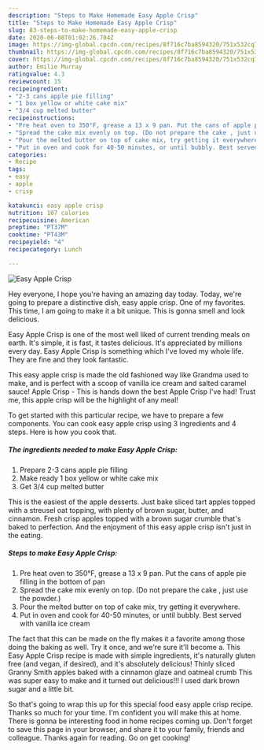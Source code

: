 ```yaml
---
description: "Steps to Make Homemade Easy Apple Crisp"
title: "Steps to Make Homemade Easy Apple Crisp"
slug: 83-steps-to-make-homemade-easy-apple-crisp
date: 2020-06-08T01:02:26.704Z
image: https://img-global.cpcdn.com/recipes/8f716c7ba8594320/751x532cq70/easy-apple-crisp-recipe-main-photo.jpg
thumbnail: https://img-global.cpcdn.com/recipes/8f716c7ba8594320/751x532cq70/easy-apple-crisp-recipe-main-photo.jpg
cover: https://img-global.cpcdn.com/recipes/8f716c7ba8594320/751x532cq70/easy-apple-crisp-recipe-main-photo.jpg
author: Emilie Murray
ratingvalue: 4.3
reviewcount: 15
recipeingredient:
- "2-3 cans apple pie filling"
- "1 box yellow or white cake mix"
- "3/4 cup melted butter"
recipeinstructions:
- "Pre heat oven to 350°F, grease a 13 x 9 pan. Put the cans of apple pie filling in the bottom of pan"
- "Spread the cake mix evenly on top. (Do not prepare the cake , just use the powder.)"
- "Pour the melted butter on top of cake mix, try getting it everywhere."
- "Put in oven and cook for 40-50 minutes, or until bubbly. Best served with vanilla ice cream"
categories:
- Recipe
tags:
- easy
- apple
- crisp

katakunci: easy apple crisp 
nutrition: 107 calories
recipecuisine: American
preptime: "PT37M"
cooktime: "PT43M"
recipeyield: "4"
recipecategory: Lunch

---
```



![Easy Apple Crisp](https://img-global.cpcdn.com/recipes/8f716c7ba8594320/751x532cq70/easy-apple-crisp-recipe-main-photo.jpg)

Hey everyone, I hope you're having an amazing day today. Today, we're going to prepare a distinctive dish, easy apple crisp. One of my favorites. This time, I am going to make it a bit unique. This is gonna smell and look delicious.

Easy Apple Crisp is one of the most well liked of current trending meals on earth. It's simple, it is fast, it tastes delicious. It's appreciated by millions every day. Easy Apple Crisp is something which I've loved my whole life. They are fine and they look fantastic.

This easy apple crisp is made the old fashioned way like Grandma used to make, and is perfect with a scoop of vanilla ice cream and salted caramel sauce! Apple Crisp - This is hands down the best Apple Crisp I&#39;ve had! Trust me, this apple crisp will be the highlight of any meal!


To get started with this particular recipe, we have to prepare a few components. You can cook easy apple crisp using 3 ingredients and 4 steps. Here is how you cook that.

##### The ingredients needed to make Easy Apple Crisp:

1. Prepare 2-3 cans apple pie filling
1. Make ready 1 box yellow or white cake mix
1. Get 3/4 cup melted butter


This is the easiest of the apple desserts. Just bake sliced tart apples topped with a streusel oat topping, with plenty of brown sugar, butter, and cinnamon. Fresh crisp apples topped with a brown sugar crumble that&#39;s baked to perfection. And the enjoyment of this easy apple crisp isn&#39;t just in the eating. 

##### Steps to make Easy Apple Crisp:

1. Pre heat oven to 350°F, grease a 13 x 9 pan. Put the cans of apple pie filling in the bottom of pan
1. Spread the cake mix evenly on top. (Do not prepare the cake , just use the powder.)
1. Pour the melted butter on top of cake mix, try getting it everywhere.
1. Put in oven and cook for 40-50 minutes, or until bubbly. Best served with vanilla ice cream


The fact that this can be made on the fly makes it a favorite among those doing the baking as well. Try it once, and we&#39;re sure it&#39;ll become a. This Easy Apple Crisp recipe is made with simple ingredients, it&#39;s naturally gluten free (and vegan, if desired), and it&#39;s absolutely delicious! Thinly sliced Granny Smith apples baked with a cinnamon glaze and oatmeal crumb This was super easy to make and it turned out delicious!!! I used dark brown sugar and a little bit. 

So that's going to wrap this up for this special food easy apple crisp recipe. Thanks so much for your time. I'm confident you will make this at home. There is gonna be interesting food in home recipes coming up. Don't forget to save this page in your browser, and share it to your family, friends and colleague. Thanks again for reading. Go on get cooking!
